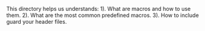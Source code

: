 This directory helps us understands:
1). What are macros and how to use them.
2). What are the most common predefined macros.
3). How to include guard your header files.
